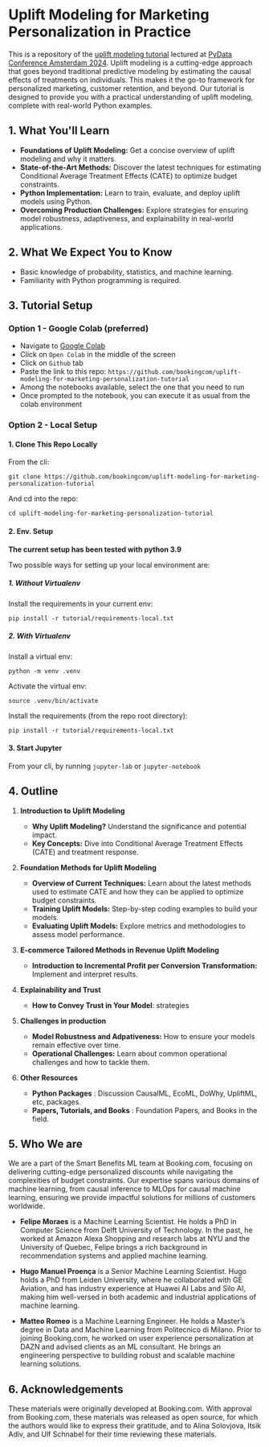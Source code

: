 # Uplift Modeling for Marketing Personalization in Practice

This is a repository of the [uplift modeling tutorial](https://amsterdam2024.pydata.org/cfp/talk/3VJUMJ/) lectured at [PyData Conference Amsterdam 2024](https://amsterdam.pydata.org/program/).
Uplift modeling is a cutting-edge approach that goes beyond traditional predictive modeling by estimating the causal effects of treatments on individuals. This makes it the go-to framework for personalized marketing, customer retention, and beyond. Our tutorial is designed to provide you with a practical understanding of uplift modeling, complete with real-world Python examples. 

## 1. What You'll Learn

- **Foundations of Uplift Modeling:** Get a concise overview of uplift modeling and why it matters.
- **State-of-the-Art Methods:** Discover the latest techniques for estimating Conditional Average Treatment Effects (CATE) to optimize budget constraints.
- **Python Implementation:** Learn to train, evaluate, and deploy uplift models using Python.
- **Overcoming Production Challenges:** Explore strategies for ensuring model robustness, adaptiveness, and explainability in real-world applications.

## 2. What We Expect You to Know

- Basic knowledge of probability, statistics, and machine learning.
- Familiarity with Python programming is required.

## 3. Tutorial Setup

### Option 1 - Google Colab (preferred)

- Navigate to [Google Colab](https://colab.google/)
- Click on `Open Colab` in the middle of the screen
- Click on `Github` tab
- Paste the link to this repo: `https://github.com/bookingcom/uplift-modeling-for-marketing-personalization-tutorial`
- Among the notebooks available, select the one that you need to run
- Once prompted to the notebook, you can execute it as usual from the colab environment

### Option 2 - Local Setup

#### 1. Clone This Repo Locally

From the cli:

```git clone https://github.com/bookingcom/uplift-modeling-for-marketing-personalization-tutorial```

And cd into the repo:

```cd uplift-modeling-for-marketing-personalization-tutorial```

#### 2. Env. Setup

**The current setup has been tested with python 3.9**

Two possible ways for setting up your local environment are:

##### 1. Without Virtualenv

Install the requirements in your current env:

`pip install -r tutorial/requirements-local.txt`

##### 2. With Virtualenv

Install a virtual env:

`python -m venv .venv`

Activate the virtual env:

`source .venv/bin/activate`

Install the requirements (from the repo root directory):

`pip install -r tutorial/requirements-local.txt`

#### 3. Start Jupyter

From your cli, by running `jupyter-lab` or `jupyter-notebook`

## 4. Outline

1. **Introduction to Uplift Modeling**
   - **Why Uplift Modeling?** Understand the significance and potential impact.
   - **Key Concepts:** Dive into Conditional Average Treatment Effects (CATE) and treatment response.

2. **Foundation Methods for Uplift Modeling**
   - **Overview of Current Techniques:** Learn about the latest methods used to estimate CATE and how they can be applied to optimize budget constraints.
   - **Training Uplift Models:** Step-by-step coding examples to build your models.
   - **Evaluating Uplift Models:** Explore metrics and methodologies to assess model performance.

3. **E-commerce Tailored Methods in Revenue Uplift Modeling**
    - **Introduction to Incremental Profit per Conversion Transformation:** Implement and interpret results.

4. **Explainability and Trust**
   - **How to Convey Trust in Your Model**: strategies

5. **Challenges in production**
   - **Model Robustness and Adpativeness:** How to ensure your models remain effective over time.
   - **Operational Challenges:** Learn about common operational challenges and how to tackle them.

6. **Other Resources**
   - **Python Packages** : Discussion CausalML, EcoML, DoWhy, UpliftML, etc, packages.
   - **Papers, Tutorials, and Books** : Foundation Papers, and Books in the field.

## 5. Who We are

We are a part of the Smart Benefits ML team at Booking.com, focusing on delivering cutting-edge personalized discounts while navigating the complexities of budget constraints. Our expertise spans various domains of machine learning, from causal inference to MLOps for causal machine learning, ensuring we provide impactful solutions for millions of customers worldwide.


- **Felipe Moraes** is a Machine Learning Scientist. He holds a PhD in Computer Science from Delft University of Technology. In the past, he worked at Amazon Alexa Shopping and research labs at NYU and the University of Quebec, Felipe brings a rich background in recommendation systems and applied machine learning.

- **Hugo Manuel Proença** is a Senior Machine Learning Scientist. Hugo holds a PhD from Leiden University, where he collaborated with GE Aviation, and has industry experience at Huawei AI Labs and Silo AI, making him well-versed in both academic and industrial applications of machine learning.

- **Matteo Romeo** is a Machine Learning Engineer. He holds a Master’s degree in Data and Machine Learning from Politecnico di Milano. Prior to joining Booking.com, he worked on user experience personalization at DAZN and advised clients as an ML consultant. He brings an engineering perspective to building robust and scalable machine learning solutions.

## 6. Acknowledgements

These materials were originally developed at Booking.com. With approval from Booking.com, these materials was released as open source, for which the authors would like to express their gratitude, and to Alina Solovjova, Itsik Adiv, and Ulf Schnabel for their time reviewing these materials.
